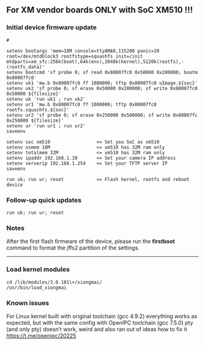 ## For XM vendor boards ONLY with SoC XM510 !!!

### Initial device firmware update

```
#

setenv bootargs 'mem=18M console=ttyAMA0,115200 panic=20 root=/dev/mtdblock3 rootfstype=squashfs init=/init mtdparts=xm_sfc:256k(boot),64k(env),2048k(kernel),5120k(rootfs),-(rootfs_data)'
setenv bootcmd 'sf probe 0; sf read 0x80007fc0 0x50000 0x200000; bootm 0x80007fc0'
setenv uk1 'mw.b 0x80007fc0 ff 1000000; tftp 0x80007fc0 uImage.${soc}'
setenv uk2 'sf probe 0; sf erase 0x50000 0x200000; sf write 0x80007fc0 0x50000 ${filesize}'
setenv uk 'run uk1 ; run uk2'
setenv ur1 'mw.b 0x80007fc0 ff 1000000; tftp 0x80007fc0 rootfs.squashfs.${soc}'
setenv ur2 'sf probe 0; sf erase 0x250000 0x500000; sf write 0x80007fc 0x250000 ${filesize}'
setenv ur 'run ur1 ; run ur2'
saveenv

setenv soc xm510                 <= Set you SoC as xm510
setenv osmem 18M                 <= xm510 has 32M ram only
setenv totalmem 32M              <= xm510 has 32M ram only
setenv ipaddr 192.168.1.10       <= Set your camera IP address
setenv serverip 192.168.1.254    <= Set your TFTP server IP
saveenv

run uk; run ur; reset            <= Flash kernel, rootfs and reboot device
```

### Follow-up quick updates

```
run uk; run ur; reset
```

### Notes

After the first flash firmware of the device, please run the **firstboot** command to format the jffs2 partition of the settings.

-----

### Load kernel modules

```
cd /lib/modules/3.0.101\+/xiongmai/
/usr/bin/load_xiongmai
```

### Known issues

For Linux kernel built with original toolchain (gcc 4.9.2) everything works as expected, but with the same config with OpenIPC toolchain (gcc 7.5.0) pty (and only pty) doesn’t work, weird and also ran out of ideas how to fix it
https://t.me/openipc/20225